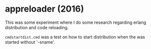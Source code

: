 # appreloader (2016)

This was some experiment where I do some research regarding erlang distribution and code reloading.

`cmdstartdist.cmd` was a test on how to start distribution when the was started without '-sname'.